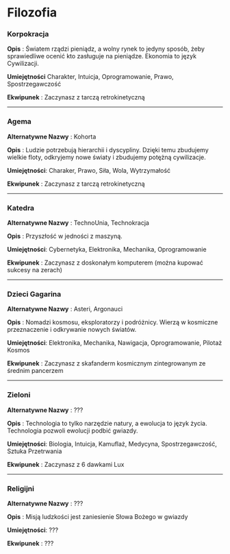 <h1>Filozofia</h1>

<h3>Korpokracja</h3>

**Opis** : Światem rządzi pieniądz, a wolny rynek to jedyny sposób, żeby sprawiedliwe ocenić kto zasługuje na pieniądze. Ekonomia to język Cywilizacji.

**Umiejętności** Charakter, Intuicja, Oprogramowanie, Prawo, Spostrzegawczość

**Ekwipunek** : Zaczynasz z tarczą retrokinetyczną

<hr>

<h3>Agema</h3>

**Alternatywne Nazwy** : Kohorta

**Opis** : Ludzie potrzebują hierarchii i dyscypliny. Dzięki temu zbudujemy wielkie floty, odkryjemy nowe światy i zbudujemy potężną cywilizacje.

**Umiejętności**: Charaker, Prawo, Siła, Wola, Wytrzymałość

**Ekwipunek** : Zaczynasz z tarczą retrokinetyczną

<hr>

<h3>Katedra</h3>

**Alternatywne Nazwy** : TechnoUnia, Technokracja

**Opis** : Przyszłość w jedności z maszyną.

**Umiejętności**: Cybernetyka, Elektronika, Mechanika, Oprogramowanie

**Ekwipunek** : Zaczynasz z doskonałym komputerem (można kupować sukcesy na zerach)

<hr>

<h3>Dzieci Gagarina</h3>

**Alternatywne Nazwy** : Asteri, Argonauci

**Opis** : Nomadzi kosmosu, eksploratorzy i podróżnicy. Wierzą w kosmiczne przeznaczenie i odkrywanie nowych światów.

**Umiejętności**: Elektronika, Mechanika, Nawigacja, Oprogramowanie, Pilotaż Kosmos

**Ekwipunek** : Zaczynasz z skafanderm kosmicznym zintegrowanym ze średnim pancerzem

<hr>

<h3>Zieloni</h3>

**Alternatywne Nazwy** : ???

**Opis** : Technologia to tylko narzędzie natury, a ewolucja to język życia. Technologia pozwoli ewolucji podbić gwiazdy.

**Umiejętności**: Biologia, Intuicja, Kamuflaż, Medycyna, Spostrzegawczość, Sztuka Przetrwania

**Ekwipunek** : Zaczynasz z 6 dawkami Lux

<hr>

<h3>Religijni</h3>

**Alternatywne Nazwy** : ???

**Opis** : Misją ludzkości jest zaniesienie Słowa Bożego w gwiazdy

**Umiejętności**: ???

**Ekwipunek** : ???


